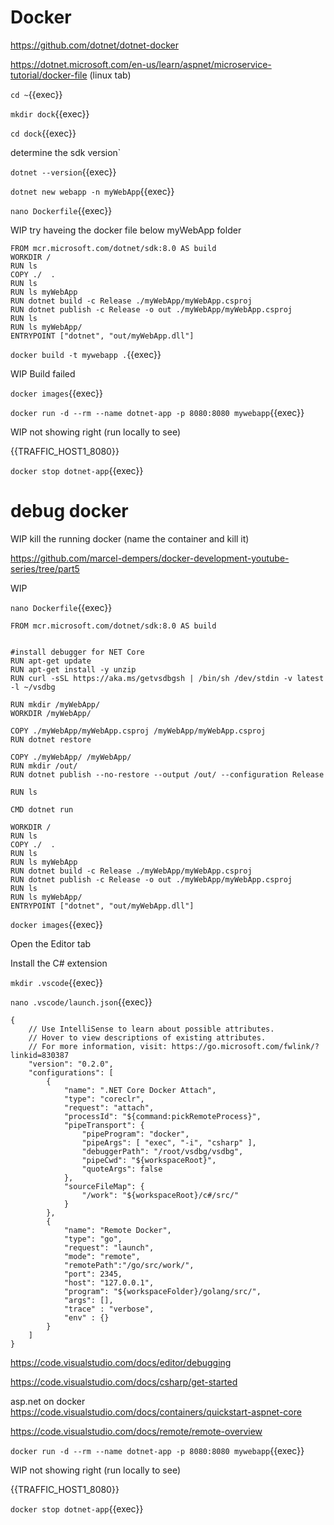 # Docker

https://github.com/dotnet/dotnet-docker

https://dotnet.microsoft.com/en-us/learn/aspnet/microservice-tutorial/docker-file  (linux tab)

`cd ~`{{exec}}

`mkdir dock`{{exec}}

`cd dock`{{exec}}

determine the sdk version`

`dotnet --version`{{exec}}

`dotnet new webapp -n myWebApp`{{exec}}

`nano Dockerfile`{{exec}}

WIP try haveing the docker file below myWebApp folder


```
FROM mcr.microsoft.com/dotnet/sdk:8.0 AS build
WORKDIR /
RUN ls
COPY ./  .
RUN ls
RUN ls myWebApp
RUN dotnet build -c Release ./myWebApp/myWebApp.csproj
RUN dotnet publish -c Release -o out ./myWebApp/myWebApp.csproj
RUN ls
RUN ls myWebApp/
ENTRYPOINT ["dotnet", "out/myWebApp.dll"]
```

`docker build -t mywebapp .`{{exec}}

WIP Build failed

`docker images`{{exec}}

`docker run -d --rm --name dotnet-app -p 8080:8080 mywebapp`{{exec}}

WIP not showing right (run locally to see)

{{TRAFFIC_HOST1_8080}}

`docker stop dotnet-app`{{exec}}

# debug docker

WIP kill the running docker (name the container and kill it)

https://github.com/marcel-dempers/docker-development-youtube-series/tree/part5

WIP

`nano Dockerfile`{{exec}}

```
FROM mcr.microsoft.com/dotnet/sdk:8.0 AS build


#install debugger for NET Core
RUN apt-get update
RUN apt-get install -y unzip
RUN curl -sSL https://aka.ms/getvsdbgsh | /bin/sh /dev/stdin -v latest -l ~/vsdbg

RUN mkdir /myWebApp/
WORKDIR /myWebApp/

COPY ./myWebApp/myWebApp.csproj /myWebApp/myWebApp.csproj
RUN dotnet restore

COPY ./myWebApp/ /myWebApp/
RUN mkdir /out/
RUN dotnet publish --no-restore --output /out/ --configuration Release

RUN ls 

CMD dotnet run

WORKDIR /
RUN ls
COPY ./  .
RUN ls
RUN ls myWebApp
RUN dotnet build -c Release ./myWebApp/myWebApp.csproj
RUN dotnet publish -c Release -o out ./myWebApp/myWebApp.csproj
RUN ls
RUN ls myWebApp/
ENTRYPOINT ["dotnet", "out/myWebApp.dll"]
```

`docker images`{{exec}}

Open the Editor tab

Install the C# extension




`mkdir .vscode`{{exec}}

`nano .vscode/launch.json`{{exec}}

```
{
    // Use IntelliSense to learn about possible attributes.
    // Hover to view descriptions of existing attributes.
    // For more information, visit: https://go.microsoft.com/fwlink/?linkid=830387
    "version": "0.2.0",
    "configurations": [
        {
            "name": ".NET Core Docker Attach",
            "type": "coreclr",
            "request": "attach",
            "processId": "${command:pickRemoteProcess}",
            "pipeTransport": {
                "pipeProgram": "docker",
                "pipeArgs": [ "exec", "-i", "csharp" ],
                "debuggerPath": "/root/vsdbg/vsdbg",
                "pipeCwd": "${workspaceRoot}",
                "quoteArgs": false
            },
            "sourceFileMap": {
                "/work": "${workspaceRoot}/c#/src/"
            }
        },
        {
            "name": "Remote Docker",
            "type": "go",
            "request": "launch",
            "mode": "remote",
            "remotePath":"/go/src/work/",
            "port": 2345,
            "host": "127.0.0.1",
            "program": "${workspaceFolder}/golang/src/",
            "args": [],
            "trace" : "verbose",
            "env" : {}
        }
    ]
}
```

https://code.visualstudio.com/docs/editor/debugging

https://code.visualstudio.com/docs/csharp/get-started

asp.net on docker https://code.visualstudio.com/docs/containers/quickstart-aspnet-core

https://code.visualstudio.com/docs/remote/remote-overview



`docker run -d --rm --name dotnet-app -p 8080:8080 mywebapp`{{exec}}

WIP not showing right (run locally to see)

{{TRAFFIC_HOST1_8080}}

`docker stop dotnet-app`{{exec}}

